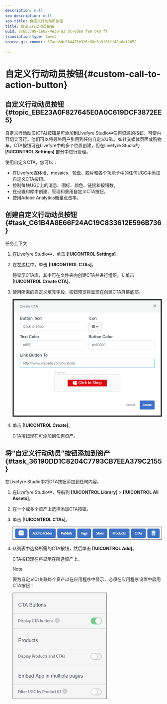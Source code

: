```yaml
---
description: null
seo-description: null
seo-title: 自定义行动动员按钮
title: 自定义行动动员按钮
uuid: 8c653799-1602-4e38-a2 bc-6de0 f99 c40 ff
translation-type: tm+mt
source-git-commit: 67aeb3de964473b326c88c3a3f81ff48a6a12652

---
```



# 自定义行动动员按钮{#custom-call-to-action-button}

## 自定义行动动员按钮 {#topic_EBE23A0F827645E0A0C619DCF3872EE5}

自定义行动动员(CTA)按钮是可添加到Livefyre Studio中任何资源的按钮，可使内容切实可行。他们可以将最终用户引用到任何自定义URL，如社交媒体页面或购物车。CTA按钮可在Livefyre中的多个位置创建，但在Livefyre Studio的 **[!UICONTROL Settings]** 部分中进行管理。

使用自定义CTA，您可以：

* 在Livefyre媒体墙、mosaics、轮盘、胶片和各个功能卡中的任何UGC中添加自定义CTA按钮。
* 控制每块UGC上的消息、图标、颜色、链接和按钮数。
* 在设置和库中创建、管理和重用自定义CTA按钮。
* 使用Adobe Analytics衡量点击率。

## 创建自定义行动动员按钮 {#task_C61B4A8E66F24AC19C833612E596B736}

任务上下文

1. 在Livefyre Studio中，单击 **[!UICONTROL Settings]**。
1. 在左边栏中，单击 **[!UICONTROL CTAs]**。

   将显示CTA库，其中可在文件夹内创建CTA并进行组织。1. 单击 **[!UICONTROL Create CTA]**。
1. 使用所需的自定义填充字段，按钮预览将呈现在创建CTA屏幕底部。

   ![](assets/cta-button-create.png)

1. 单击 **[!UICONTROL Create]**。

   CTA按钮现在可添加到任何资产。

## 将“自定义行动动员”按钮添加到资产 {#task_36190DD1C8204C7793CB7EEA379C2155}

在Livefyre Studio中将CTA按钮添加到任何内容。

1. 在Livefyre Studio中，导航到 **[!UICONTROL Library]** > **[!UICONTROL All Assets]**。
1. 在一个或多个资产上选择添加CTA按钮。
1. 单击 **[!UICONTROL CTAs]**。

   ![](assets/cta-button-create2.png)

1. 从列表中选择所需的CTA按钮，然后单击 **[!UICONTROL Add]**。

   CTA按钮现在将显示在所选资产上。

   >[!NOTE]
   >
   >要为自定义Ct关联每个资产以在应用程序中显示，必须在应用程序设置中启用CTA按钮：
   >
   >![](assets/cta-button-enable.png)
